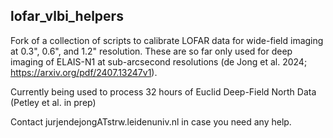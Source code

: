 ## lofar_vlbi_helpers

Fork of a collection of scripts to calibrate LOFAR data for wide-field imaging at 0.3", 0.6", and 1.2" resolution. 
These are so far only used for deep imaging of ELAIS-N1 at sub-arcsecond resolutions (de Jong et al. 2024; https://arxiv.org/pdf/2407.13247v1).

Currently being used to process 32 hours of Euclid Deep-Field North Data (Petley et al. in prep)

Contact jurjendejongATstrw.leidenuniv.nl in case you need any help.
